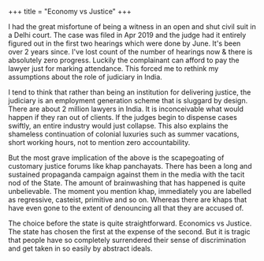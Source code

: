 +++
title = "Economy vs Justice"
+++

I had the great misfortune of being a witness in an open and shut civil suit in a Delhi court. The case was filed in Apr 2019 and the judge had it entirely figured out in the first two hearings which were done by June. It's been over 2 years since. I've lost count of the number of hearings now & there is absolutely zero progress. Luckily the complainant can afford to pay the lawyer just for marking attendance. This forced me to rethink my assumptions about the role of judiciary in India.

I tend to think that rather than being an institution for delivering justice, the judiciary is an employment generation scheme that is sluggard by design. There are about 2 million lawyers in India. It is inconceivable what would happen if they ran out of clients. If the judges begin to dispense cases swiftly, an entire industry would just collapse. This also explains the shameless continuation of colonial luxuries such as summer vacations, short working hours, not to mention zero accountability.

But the most grave implication of the above is the scapegoating of customary justice forums like khap panchayats. There has been a long and sustained propaganda campaign against them in the media with the tacit nod of the State. The amount of brainwashing that has happened is quite unbelievable. The moment you mention khap, immediately you are labelled as regressive, casteist, primitive and so on. Whereas there are khaps that have even gone to the extent of denouncing all that they are accused of.

The choice before the state is quite straightforward. Economics vs Justice. The state has chosen the first at the expense of the second. But it is tragic that people have so completely surrendered their sense of discrimination and get taken in so easily by abstract ideals.